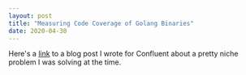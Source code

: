 ```yaml
---
layout: post
title: "Measuring Code Coverage of Golang Binaries"
date: 2020-04-30
---
```

Here's a <a href="https://www.confluent.io/blog/measure-go-code-coverage-with-bincover/">link</a> to a blog post I wrote for Confluent about a pretty niche problem I was solving at the time.
